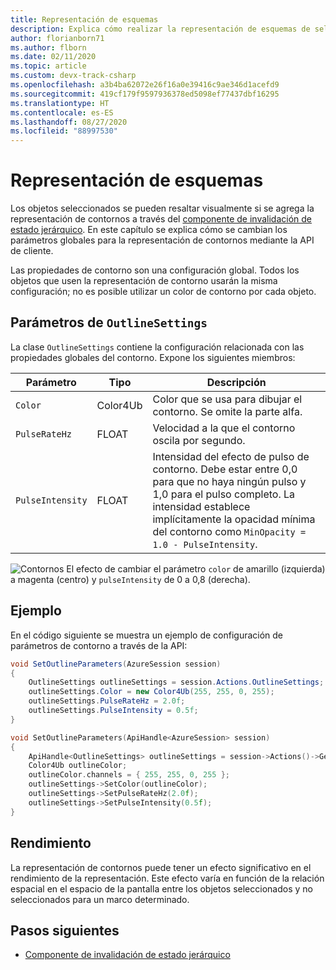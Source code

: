 ```yaml
---
title: Representación de esquemas
description: Explica cómo realizar la representación de esquemas de selección
author: florianborn71
ms.author: flborn
ms.date: 02/11/2020
ms.topic: article
ms.custom: devx-track-csharp
ms.openlocfilehash: a3b4ba62072e26f16a0e39416c9ae346d1acefd9
ms.sourcegitcommit: 419cf179f9597936378ed5098ef77437dbf16295
ms.translationtype: HT
ms.contentlocale: es-ES
ms.lasthandoff: 08/27/2020
ms.locfileid: "88997530"
---
```

# <a name="outline-rendering"></a>Representación de esquemas

Los objetos seleccionados se pueden resaltar visualmente si se agrega la representación de contornos a través del [componente de invalidación de estado jerárquico](../../overview/features/override-hierarchical-state.md). En este capítulo se explica cómo se cambian los parámetros globales para la representación de contornos mediante la API de cliente.

Las propiedades de contorno son una configuración global. Todos los objetos que usen la representación de contorno usarán la misma configuración; no es posible utilizar un color de contorno por cada objeto.

## <a name="parameters-for-outlinesettings"></a>Parámetros de `OutlineSettings`

La clase `OutlineSettings` contiene la configuración relacionada con las propiedades globales del contorno. Expone los siguientes miembros:

| Parámetro      | Tipo    | Descripción                                             |
|----------------|---------|---------------------------------------------------------|
| `Color`          | Color4Ub | Color que se usa para dibujar el contorno. Se omite la parte alfa.         |
| `PulseRateHz`    | FLOAT   | Velocidad a la que el contorno oscila por segundo.|
| `PulseIntensity` | FLOAT   | Intensidad del efecto de pulso de contorno. Debe estar entre 0,0 para que no haya ningún pulso y 1,0 para el pulso completo. La intensidad establece implícitamente la opacidad mínima del contorno como `MinOpacity = 1.0 - PulseIntensity`. |

![Contornos](./media/outlines.png) El efecto de cambiar el parámetro `color` de amarillo (izquierda) a magenta (centro) y `pulseIntensity` de 0 a 0,8 (derecha).

## <a name="example"></a>Ejemplo

En el código siguiente se muestra un ejemplo de configuración de parámetros de contorno a través de la API:

```cs
void SetOutlineParameters(AzureSession session)
{
    OutlineSettings outlineSettings = session.Actions.OutlineSettings;
    outlineSettings.Color = new Color4Ub(255, 255, 0, 255);
    outlineSettings.PulseRateHz = 2.0f;
    outlineSettings.PulseIntensity = 0.5f;
}
```

```cpp
void SetOutlineParameters(ApiHandle<AzureSession> session)
{
    ApiHandle<OutlineSettings> outlineSettings = session->Actions()->GetOutlineSettings();
    Color4Ub outlineColor;
    outlineColor.channels = { 255, 255, 0, 255 };
    outlineSettings->SetColor(outlineColor);
    outlineSettings->SetPulseRateHz(2.0f);
    outlineSettings->SetPulseIntensity(0.5f);
}
```

## <a name="performance"></a>Rendimiento

La representación de contornos puede tener un efecto significativo en el rendimiento de la representación. Este efecto varía en función de la relación espacial en el espacio de la pantalla entre los objetos seleccionados y no seleccionados para un marco determinado.

## <a name="next-steps"></a>Pasos siguientes

* [Componente de invalidación de estado jerárquico](../../overview/features/override-hierarchical-state.md)
